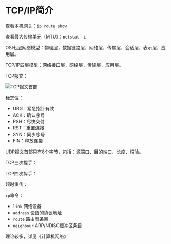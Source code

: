 # TCP/IP简介

查看本机网关：`ip route show`

查看最大传输单元（MTU）：`netstat -i`

OSI七层网络模型：物理层，数据链路层，网络层，传输层，会话层，表示层，应用层。

TCP/IP四层模型：网络接口层，网络层，传输层，应用层。

TCP报文：

![TCP报文首部]()

标志位：

- URG：紧急指针有效
- ACK：确认序号
- PSH：尽快交付
- RST：重置连接
- SYN：同步序号
- FIN：释放连接

UDP报文首部只有8个字节，包括：源端口、目的端口、长度、校验。

TCP三次握手：

TCP四次挥手：

超时重传：

`ip`命令：

- `link` 网络设备
- `address` 设备的协议地址
- `route` 路由表条目
- `neighbour` ARP/NDISC缓冲区条目

理论较多，详见《计算机网络》
